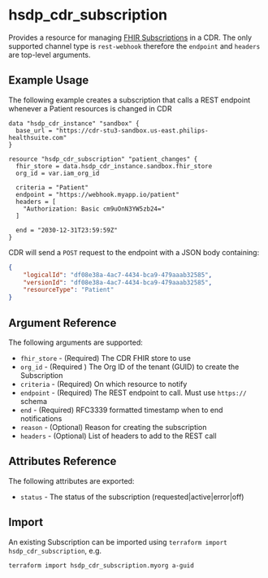 # hsdp_cdr_subscription
Provides a resource for managing [FHIR Subscriptions](https://www.hl7.org/fhir/stu3/subscription.html) in a CDR. 
The only supported channel type is `rest-webhook` therefore the `endpoint` and `headers` are top-level arguments.

## Example Usage

The following example creates a subscription that calls a REST endpoint whenever a Patient resources is changed in CDR

```hcl
data "hsdp_cdr_instance" "sandbox" {
  base_url = "https://cdr-stu3-sandbox.us-east.philips-healthsuite.com"
}

resource "hsdp_cdr_subscription" "patient_changes" {
  fhir_store = data.hsdp_cdr_instance.sandbox.fhir_store
  org_id = var.iam_org_id

  criteria = "Patient"
  endpoint = "https://webhook.myapp.io/patient"
  headers = [
    "Authorization: Basic cm9uOnN3YW5zb24="
  ]
  
  end = "2030-12-31T23:59:59Z"
}
```

CDR will send a `POST` request to the endpoint with a JSON body containing:

```json
{
    "logicalId": "df08e38a-4ac7-4434-bca9-479aaab32585",
    "versionId": "df08e38a-4ac7-4434-bca9-479aaab32585",
    "resourceType": "Patient"
}
```

## Argument Reference

The following arguments are supported:

* `fhir_store` - (Required) The CDR FHIR store to use
* `org_id` - (Required ) The Org ID of the tenant (GUID) to create the Subscription 
* `criteria` - (Required) On which resource to notify
* `endpoint` - (Required) The REST endpoint to call. Must use `https://`  schema
* `end` - (Required) RFC3339 formatted timestamp when to end notifications
* `reason` - (Optional) Reason for creating the subscription
* `headers` - (Optional) List of headers to add to the REST call

## Attributes Reference

The following attributes are exported:

* `status` - The status of the subscription (requested|active|error|off)

## Import

An existing Subscription can be imported using `terraform import hsdp_cdr_subscription`, e.g.

```bash
terraform import hsdp_cdr_subscription.myorg a-guid
```
